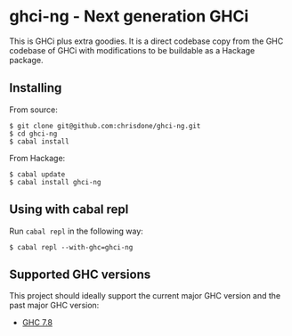 ghci-ng - Next generation GHCi
=====

This is GHCi plus extra goodies. It is a direct codebase copy from the
GHC codebase of GHCi with modifications to be buildable as a Hackage
package.

## Installing

From source:

    $ git clone git@github.com:chrisdone/ghci-ng.git
    $ cd ghci-ng
    $ cabal install

From Hackage:

    $ cabal update
    $ cabal install ghci-ng

## Using with cabal repl

Run `cabal repl` in the following way:

    $ cabal repl --with-ghc=ghci-ng

## Supported GHC versions

This project should ideally support the current major GHC version and
the past major GHC version:

* [GHC 7.8](https://github.com/ghc/ghc/releases/tag/ghc-7.8.2-release)
